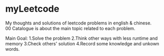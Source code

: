 # myLeetcode
My thoughts and solutions of leetcode problems in english &amp; chinese.  
00 Catalogue is about the main topic related to each problem.

Main Goal: 1.Solve the problem 
           2.Think other ways with less runtime and memory 
           3.Check others' solution 
           4.Record some knowledge and unkown words.


